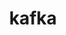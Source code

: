 ---
layout : default
title : kafka
nav_order : 6
has_children : true
permalink : /docs/DE/kafka
parent : 데이터 엔지니어
---